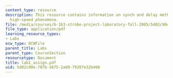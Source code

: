 ```yaml
---
content_type: resource
description: This resource contains information on synch and delay method of analyzing
  high-speed phenomena.
file: /media/courses/6-163-strobe-project-laboratory-fall-2005/5d02c90e707b36752a6979207e32b468_lab1_assign.pdf
file_type: application/pdf
learning_resource_types:
- Labs
ocw_type: OCWFile
parent_title: Labs
parent_type: CourseSection
resourcetype: Document
title: lab1_assign.pdf
uid: 5d02c90e-707b-3675-2a69-79207e32b468
---
```

